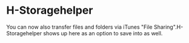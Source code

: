 # H-Storagehelper
You can now also transfer files and folders via iTunes "File Sharing".H-Storagehelper shows up here as an option to save into as well.
